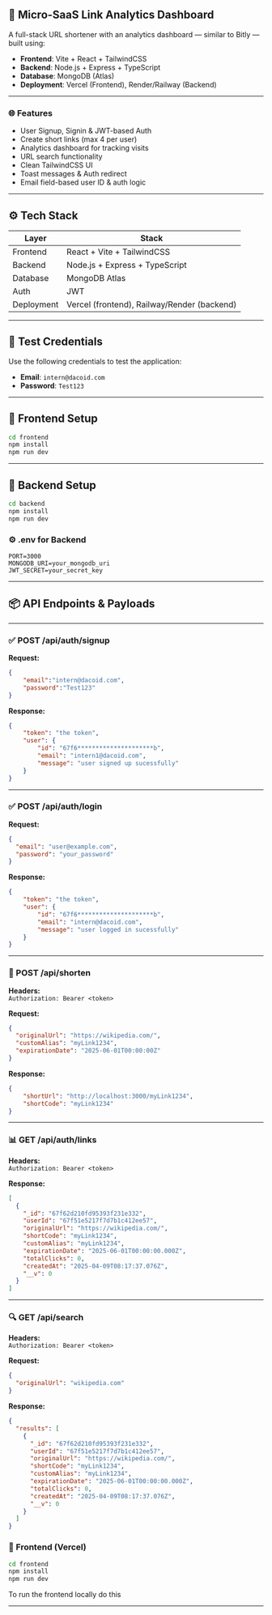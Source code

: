 ## 🧠 Micro-SaaS Link Analytics Dashboard

A full-stack URL shortener with an analytics dashboard — similar to Bitly — built using:

- **Frontend**: Vite + React + TailwindCSS  
- **Backend**: Node.js + Express + TypeScript  
- **Database**: MongoDB (Atlas)  
- **Deployment**: Vercel (Frontend), Render/Railway (Backend)  

---

### 🌐 Features

- User Signup, Signin & JWT-based Auth  
- Create short links (max 4 per user)  
- Analytics dashboard for tracking visits  
- URL search functionality  
- Clean TailwindCSS UI  
- Toast messages & Auth redirect  
- Email field-based user ID & auth logic  

---

## ⚙️ Tech Stack

| Layer     | Stack                        |
|-----------|------------------------------|
| Frontend  | React + Vite + TailwindCSS   |
| Backend   | Node.js + Express + TypeScript |
| Database  | MongoDB Atlas                |
| Auth      | JWT                          |
| Deployment| Vercel (frontend), Railway/Render (backend) |

---

## 🧪 Test Credentials

Use the following credentials to test the application:

- **Email**: `intern@dacoid.com`
- **Password**: `Test123`

---

## 🚀 Frontend Setup

```bash
cd frontend
npm install
npm run dev
```

---

## 🧪 Backend Setup

```bash
cd backend
npm install
npm run dev
```

### ⚙️ .env for Backend

```env
PORT=3000
MONGODB_URI=your_mongodb_uri
JWT_SECRET=your_secret_key
```

---

## 📦 API Endpoints & Payloads

---

### ✅ POST /api/auth/signup

**Request:**

```json
{
    "email":"intern@dacoid.com",
    "password":"Test123"
}
```

**Response:**

```json
{
    "token": "the token",
    "user": {
        "id": "67f6*********************b",
        "email": "intern1@dacoid.com",
        "message": "user signed up sucessfully"
    }
}
```

---

### ✅ POST /api/auth/login

**Request:**

```json
{
  "email": "user@example.com",
  "password": "your_password"
}
```

**Response:**

```json
{
    "token": "the token",
    "user": {
        "id": "67f6*********************b",
        "email": "intern@dacoid.com",
        "message": "user logged in sucessfully"
    }
}
```

---

### 🔗 POST /api/shorten

**Headers:**  
`Authorization: Bearer <token>`

**Request:**

```json
{
  "originalUrl": "https://wikipedia.com/",
  "customAlias": "myLink1234", 
  "expirationDate": "2025-06-01T00:00:00Z"  
}
```

**Response:**

```json
{
    "shortUrl": "http://localhost:3000/myLink1234",
    "shortCode": "myLink1234"
}
```

---

### 📊 GET /api/auth/links

**Headers:**  
`Authorization: Bearer <token>`

**Response:**

```json
[
  {
    "_id": "67f62d210fd95393f231e332",
    "userId": "67f51e5217f7d7b1c412ee57",
    "originalUrl": "https://wikipedia.com/",
    "shortCode": "myLink1234",
    "customAlias": "myLink1234",
    "expirationDate": "2025-06-01T00:00:00.000Z",
    "totalClicks": 0,
    "createdAt": "2025-04-09T08:17:37.076Z",
    "__v": 0
  }
]
```

---

### 🔍 GET /api/search

**Headers:**  
`Authorization: Bearer <token>`

**Request:**

```json
{
  "originalUrl": "wikipedia.com"
}
```

**Response:**

```json
{
  "results": [
    {
      "_id": "67f62d210fd95393f231e332",
      "userId": "67f51e5217f7d7b1c412ee57",
      "originalUrl": "https://wikipedia.com/",
      "shortCode": "myLink1234",
      "customAlias": "myLink1234",
      "expirationDate": "2025-06-01T00:00:00.000Z",
      "totalClicks": 0,
      "createdAt": "2025-04-09T08:17:37.076Z",
      "__v": 0
    }
  ]
}
```




### 🎯 Frontend (Vercel)

```bash
cd frontend
npm install
npm run dev
```
To run the frontend locally do this


---

